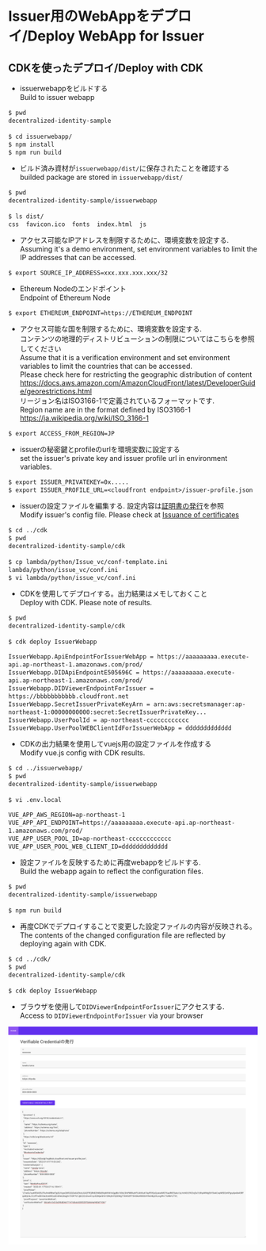 Issuer用のWebAppをデプロイ/Deploy WebApp for Issuer
===

## CDKを使ったデプロイ/Deploy with CDK

- issuerwebappをビルドする  
Build to issuer webapp

```
$ pwd
decentralized-identity-sample

$ cd issuerwebapp/
$ npm install
$ npm run build
```
- ビルド済み資材が`issuerwebapp/dist/`に保存されたことを確認する  
builded package are stored in `issuerwebapp/dist/`

```
$ pwd
decentralized-identity-sample/issuerwebapp

$ ls dist/
css  favicon.ico  fonts  index.html  js
```

- アクセス可能なIPアドレスを制限するために、環境変数を設定する.  
Assuming it's a demo environment, set environment variables to limit the IP addresses that can be accessed.
```
$ export SOURCE_IP_ADDRESS=xxx.xxx.xxx.xxx/32
```

- Ethereum Nodeのエンドポイント  
Endpoint of Ethereum Node  
```
$ export ETHEREUM_ENDPOINT=https://ETHEREUM_ENDPOINT
```

- アクセス可能な国を制限するために、環境変数を設定する.  
コンテンツの地理的ディストリビューションの制限についてはこちらを参照してください  
Assume that it is a verification environment and set environment variables to limit the countries that can be accessed.  
Please check here for restricting the geographic distribution of content  
https://docs.aws.amazon.com/AmazonCloudFront/latest/DeveloperGuide/georestrictions.html  
リージョン名はISO3166-1で定義されているフォーマットです.  
Region name are in the format defined by ISO3166-1
https://ja.wikipedia.org/wiki/ISO_3166-1

```
$ export ACCESS_FROM_REGION=JP
```

- issuerの秘密鍵とprofileのurlを環境変数に設定する  
set the issuer's private key and issuer profile url in environment variables.
```
$ export ISSUER_PRIVATEKEY=0x.....
$ export ISSUER_PROFILE_URL=<cloudfront endpoint>/issuer-profile.json
```

- issuerの設定ファイルを編集する. 設定内容は[証明書の発行](../HowToUse/IssuingVCWithCLI.md)を参照  
Modify issuer's config file. Please check at [Issuance of certificates](../HowToUse/IssuingVCWithCLI.md)

```
$ cd ../cdk
$ pwd
decentralized-identity-sample/cdk

$ cp lambda/python/Issue_vc/conf-template.ini lambda/python/issue_vc/conf.ini 
$ vi lambda/python/issue_vc/conf.ini 
```

- CDKを使用してデプロイする。出力結果はメモしておくこと  
Deploy with CDK. Please note of results.

```
$ pwd
decentralized-identity-sample/cdk

$ cdk deploy IssuerWebapp
```
```
IssuerWebapp.ApiEndpointForIssuerWebApp = https://aaaaaaaaa.execute-api.ap-northeast-1.amazonaws.com/prod/
IssuerWebapp.DIDApiEndpointE505696C = https://aaaaaaaaa.execute-api.ap-northeast-1.amazonaws.com/prod/
IssuerWebapp.DIDViewerEndpointForIssuer = https://bbbbbbbbbbb.cloudfront.net
IssuerWebapp.SecretIssuerPrivateKeyArn = arn:aws:secretsmanager:ap-northeast-1:00000000000:secret:SecretIssuerPrivateKey...
IssuerWebapp.UserPoolId = ap-northeast-cccccccccccc
IssuerWebapp.UserPoolWEBClientIdForIssuerWebApp = ddddddddddddd
```



- CDKの出力結果を使用してvuejs用の設定ファイルを作成する  
Modify vue.js config with CDK results.
```
$ cd ../issuerwebapp/
$ pwd
decentralized-identity-sample/issuerwebapp

$ vi .env.local
```
```
VUE_APP_AWS_REGION=ap-northeast-1
VUE_APP_API_ENDPOINT=https://aaaaaaaaa.execute-api.ap-northeast-1.amazonaws.com/prod/
VUE_APP_USER_POOL_ID=ap-northeast-cccccccccccc
VUE_APP_USER_POOL_WEB_CLIENT_ID=ddddddddddddd
```

- 設定ファイルを反映するために再度webappをビルドする.  
Build the webapp again to reflect the configuration files.  
```
$ pwd
decentralized-identity-sample/issuerwebapp

$ npm run build
```

- 再度CDKでデプロイすることで変更した設定ファイルの内容が反映される。  
The contents of the changed configuration file are reflected by deploying again with CDK.
```
$ cd ../cdk/
$ pwd
decentralized-identity-sample/cdk

$ cdk deploy IssuerWebapp
```

- ブラウザを使用して`DIDViewerEndpointForIssuer`にアクセスする.  
Access to `DIDViewerEndpointForIssuer` via your browser

![](../images/issuer_webapp.png)


